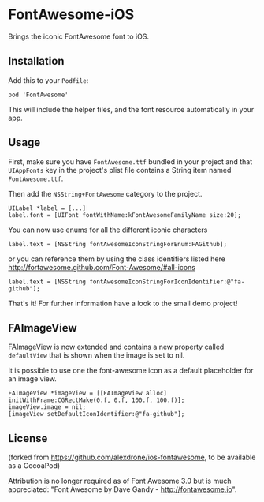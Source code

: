 FontAwesome-iOS
===================

Brings the iconic FontAwesome font to iOS.

Installation
--------------------

Add this to your `Podfile`:

```
pod 'FontAwesome'
```

This will include the helper files, and the font resource automatically in your app.

Usage
--------------------

First, make sure you have `FontAwesome.ttf` bundled in your project and that `UIAppFonts` key in the project's plist file contains a String item named `FontAwesome.ttf`.

Then add the `NSString+FontAwesome` category to the project.

```
UILabel *label = [...]
label.font = [UIFont fontWithName:kFontAwesomeFamilyName size:20];
```

You can now use enums for all the different iconic characters

```
label.text = [NSString fontAwesomeIconStringForEnum:FAGithub];
```

 or you can reference them by using the class identifiers listed here http://fortawesome.github.com/Font-Awesome/#all-icons

```	
label.text = [NSString fontAwesomeIconStringForIconIdentifier:@"fa-github"];
```

That's it! For further information have a look to the small demo project!

FAImageView
--------------------

FAImageView is now extended and contains a new property called `defaultView` that is shown when the image is set to nil.

It is possible to use one the font-awesome icon as a default placeholder for an image view.

```
FAImageView *imageView = [[FAImageView alloc] initWithFrame:CGRectMake(0.f, 0.f, 100.f, 100.f)];
imageView.image = nil;
[imageView setDefaultIconIdentifier:@"fa-github"];
```

License
-------------------

(forked from https://github.com/alexdrone/ios-fontawesome, to be available as a CocoaPod)

Attribution is no longer required as of Font Awesome 3.0 but is much appreciated: "Font Awesome by Dave Gandy - http://fontawesome.io".


